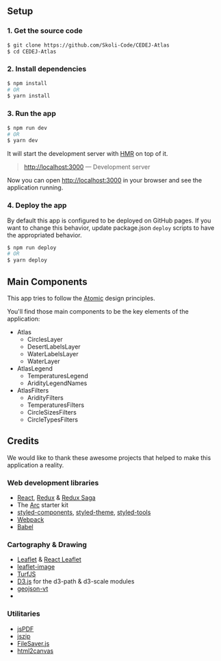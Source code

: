 ## Setup
 
### 1. Get the source code

```sh
$ git clone https://github.com/Skoli-Code/CEDEJ-Atlas
$ cd CEDEJ-Atlas
```

### 2. Install dependencies

```sh
$ npm install
# OR
$ yarn install
```

### 3. Run the app
   
```sh
$ npm run dev
# OR 
$ yarn dev
```

It will start the development server with [HMR](https://webpack.github.io/docs/hot-module-replacement) on top of it.

> [http://localhost:3000](http://localhost:3000) — Development server<br>

Now you can open [http://localhost:3000](http://localhost:3000) in your browser and see the application running.

### 4. Deploy the app

By default this app is configured to be deployed on GitHub pages. If you want to change this behavior, update package.json
`deploy` scripts to have the appropriated behavior.

```sh
$ npm run deploy
# OR
$ yarn deploy
```


## Main Components

This app tries to follow the [Atomic](http://atomicdesign.bradfrost.com/table-of-contents/) design principles.

You'll find those main components to be the key elements of the application:

- Atlas
  - CirclesLayer
  - DesertLabelsLayer
  - WaterLabelsLayer
  - WaterLayer
- AtlasLegend
  - TemperaturesLegend
  - AridityLegendNames
- AtlasFilters
  - AridityFilters
  - TemperaturesFilters
  - CircleSizesFilters
  - CircleTypesFilters

## Credits

We would like to thank these awesome projects that helped to make this application a reality.

### Web development libraries

- [React](https://github.com/facebook/react), [Redux](https://github.com/reactjs/redux) & [Redux Saga](https://github.com/redux-saga/redux-saga)
- The [Arc](https://github.com/diegohaz/arc) starter kit
- [styled-components](https://github.com/styled-components/styled-components), [styled-theme](https://github.com/diegohaz/styled-theme), [styled-tools](https://github.com/diegohaz/styled-tools)
- [Webpack](https://github.com/webpack/webpack)
- [Babel](https://github.com/babel/babel)

### Cartography & Drawing

- [Leaflet](http://leafletjs.com/) & [React Leaflet](https://github.com/PaulLeCam/react-leaflet)
- [leaflet-image](https://github.com/mapbox/leaflet-image)
- [TurfJS](turfjs.org)
- [D3.js](https://d3js.org/) for the d3-path & d3-scale modules
- [geojson-vt](https://github.com/mapbox/geojson-vt)
-
### Utilitaries

- [jsPDF](https://github.com/MrRio/jsPDF)
- [jszip](https://github.com/Stuk/jszip)
- [FileSaver.js](https://github.com/eligrey/FileSaver.js)
- [html2canvas](https://github.com/niklasvh/html2canvas)
